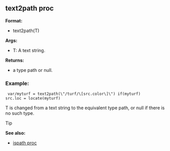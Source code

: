 ## text2path proc

**Format:**
+   text2path(T)
<!-- -->
**Args:**
+   T: A text string.
<!-- -->
**Returns:**
+   a type path or null.
### Example:

```
 var/myturf = text2path(\"/turf/\[src.color\]\") if(myturf)
src.loc = locate(myturf) 
```
 

T is changed from a text
string to the equivalent type path, or null if there is no such type.

> [!TIP] 
> **See also:**
> +   [ispath proc](/ref/proc/ispath.md) <!-- -->